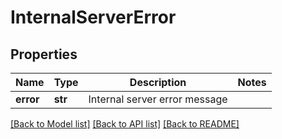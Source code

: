 # InternalServerError

## Properties
Name | Type | Description | Notes
------------ | ------------- | ------------- | -------------
**error** | **str** | Internal server error message | 

[[Back to Model list]](../README.md#documentation-for-models) [[Back to API list]](../README.md#documentation-for-api-endpoints) [[Back to README]](../README.md)


